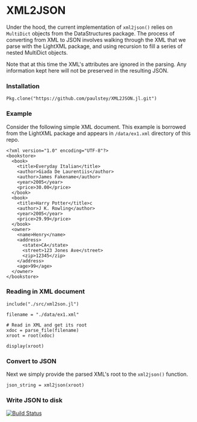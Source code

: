 
# XML2JSON
Under the hood, the current implementation of `xml2json()` relies on `MultiDict` objects from the DataStructures package. The process of converting from XML to JSON involves walking through the XML that we parse with the LightXML package, and using recursion to fill a series of nested MultiDict objects.

Note that at this time the XML's attributes are ignored in the parsing. Any information kept here will not be preserved in the resulting JSON.

### Installation
```{Julia}
Pkg.clone("https://github.com/paulstey/XML2JSON.jl.git")
```

### Example
Consider the following simple XML document. This example is borrowed from the LightXML package and appears in `/data/ex1.xml` directory of this repo.
```{XML}
<?xml version="1.0" encoding="UTF-8"?>
<bookstore>
  <book>
    <title>Everyday Italian</title>
    <author>Giada De Laurentiis</author>
    <author>James Fakename</author>
    <year>2005</year>
    <price>30.00</price>
  </book>
  <book>
    <title>Harry Potter</title>c
    <author>J K. Rowling</author>
    <year>2005</year>
    <price>29.99</price>
  </book>
  <owner>
    <name>Henry</name>
    <address>
      <state>CA</state>
      <street>123 Jones Ave</street>
      <zip>12345</zip>
    </address>
    <age>99</age>
  </owner>
</bookstore>
```

### Reading in XML document
```{Julia}
include("./src/xml2son.jl")

filename = "./data/ex1.xml"

# Read in XML and get its root
xdoc = parse_file(filename)
xroot = root(xdoc)

display(xroot)
```

### Convert to JSON
Next we simply provide the parsed XML's root to the `xml2json()` function.
```{Julia}
json_string = xml2json(xroot)
```

### Write JSON to disk


[![Build Status](https://travis-ci.org/paulstey/XML2JSON.jl.svg?branch=master)](https://travis-ci.org/paulstey/XML2JSON.jl)
